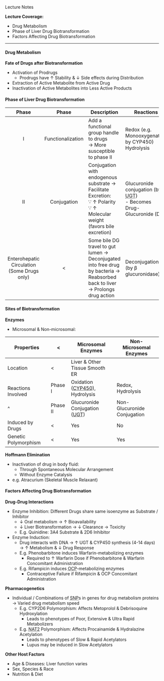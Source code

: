 Lecture Notes

**Lecture Coverage:**
- Drug Metabolism
- Phase of Liver Drug Biotransformation
- Factors Affecting Drug Biotransformation

---
#### **Drug Metabolism**
**Fate of Drugs after Biotransformation**
- Activation of Prodrugs
	- Prodrugs have ↑ Stability & ↓ Side effects during Distribution
- Extraction of Active Metabolite from Active Drug
- Inactivation of Active Metabolites into Less Active Products



#### **Phase of Liver Drug Biotransformation**

|                     **Phase**                     |     **Phase**     | **Description**                                                                                                                    | **Reactions**                                                                                                         |
| :-----------------------------------------------: | :---------------: | ---------------------------------------------------------------------------------------------------------------------------------- | --------------------------------------------------------------------------------------------------------------------- |
|                         I                         | Functionalization | Add a functional group handle to drugs<br>→ More susceptible to phase II                                                           | Redox (e.g. Monooxygenation by CYP450)<br>Hydrolysis                                                                  |
|                      <br>II                       |  <br>Conjugation  | Conjugation with endogenous substrate → Facilitate Excretion:<br>∵ ↑ Polarity<br>∵ ↑ Molecular weight (favors bile excretion)      | Glucuronide conjugation (by <abbr Title="UDP-Glucuronosyl Transferase">UGT</abbr>)<br>- Becomes Drug-Glucuronide (DG) |
| Enterohepatic<br>Circulation<br>(Some Drugs only) |         <         | Some bile DG travel to gut lumen →<br>Deconjugated into free drug by bacteria → Reabsorbed back to liver<br>→ Prolongs drug action | Deconjugation (by β glucuronidase)                                                                                    |


#### **Sites of Biotransformation**
**Enzymes**
- Microsomal & Non-microsomal:

| Properties             | <        | Microsomal Enzymes                                                                         | Non-Microsomal Enzymes      |
| ---------------------- | -------- | ------------------------------------------------------------------------------------------ | --------------------------- |
| Location               | <        | Liver & Other Tissue Smooth ER                                                             |                             |
| <br>Reactions Involved | Phase I  | Oxidation (<abbr Title="Cytochrome P 450 Isoenzyme Superfamily">CYP450</abbr>), Hydrolysis | Redox, Hydrolysis           |
| ^                      | Phase II | Glucuronide Conjugation (<abbr Title="UDP-Glucuronosyl Transferase">UGT</abbr>)            | Non-Glucuronide Conjugation |
| Induced by Drugs       | <        | Yes                                                                                        | No                          |
| Genetic Polymorphism   | <        | Yes                                                                                        | Yes                         |

**Hoffmann Elimination**
- Inactivation of drug in body fluid:
	- Through Spontaneous Molecular Arrangement
	- Without Enzyme Catalysis
- e.g. Atracurium (Skeletal Muscle Relaxant)



#### **Factors Affecting Drug Biotransformation**
**Drug-Drug Interactions**
- Enzyme Inhibition: Different Drugs share same isoenzyme as Substrate / Inhibitor
	- ↓ Oral metabolism → ↑ Bioavailability
	- ↓ Liver Biotransformation → ↓ Clearance → Toxicity
	- E.g. Quinidine: 3A4 Substrate & 2D6 Inhibitor
- Enzyme Induction:
	- Drug interacts with DNA → ↑ UGT & CYP450 synthesis (4-14 days) → ↑ Metabolism & ↓ Drug Response
	- E.g. Phenobarbitone induces Warfarin-metabolizing enzymes
		- Required to ↑ Warfarin Dose if Phenobarbitone & Warfarin Concomitant Administration
	- E.g. Rifampicin induces <abbr Title="Oral Contraceptive Pills">OCP</abbr>-metabolizing enzymes
		- Contraceptive Failure if Rifampicin & OCP Concomitant Administration

**Pharmacogenetics**
- Individual / Combinations of <abbr Title="Single Nucleotide Polymorphism">SNP</abbr>s in genes for drug metabolism proteins → Varied drug metabolism speed
	- E.g. CYP2D6 Polymorphism: Affects Metoprolol & Debrisoquine Hydroxylation
		- Leads to phenotypes of Poor, Extensive & Ultra Rapid Metabolizers
	- E.g. <abbr Title="N-Acetyltransferase 2">NAT2</abbr> Polymorphism: Affects Procainamide & Hydralazine Acetylation
		- Leads to phenotypes of Slow & Rapid Acetylators
		- Lupus may be induced in Slow Acetylators

**Other Host Factors**
- Age & Diseases: Liver function varies
- Sex, Species & Race
- Nutrition & Diet